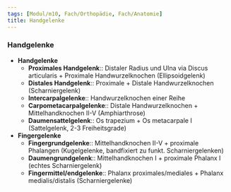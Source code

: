 ```yaml
---
tags: [Modul/m10, Fach/Orthopädie, Fach/Anatomie]
title: Handgelenke
---
```

### Handgelenke 
- **Handgelenke**
	- **Proximales Handgelenk**:: Distaler Radius und Ulna via Discus articularis + Proximale Handwurzelknochen (Ellipsoidgelenk)
	- **Distales Handgelenk**:: Proximale + Distale Handwurzelknochen (Scharniergelenk)
	- **Intercarpalgelenke**:: Handwurzelknochen einer Reihe
	- **Carpometacarpalgelenke**:: Distale Handwurzelknochen + Mittelhandknochen II-V (Amphiarthrose)
	- **Daumensattelgelenk**:: Os trapezium + Os metacarpale I (Sattelgelenk, 2-3 Freiheitsgrade)
- **Fingergelenke**
	- **Fingergrundgelenke**:: Mittelhandknochen II-V + proximale Phalangen (Kugelgelenke, bandfixiert zu funkt. Scharniergelenken)
	- **Daumengrundgelenk**:: Mittelhandknochen I + proximale Phalanx I (echtes Scharniergelenk)
	- **Fingermittel/endgelenke**:: Phalanx proximales/mediales + Phalanx medialis/distalis (Scharniergelenke)